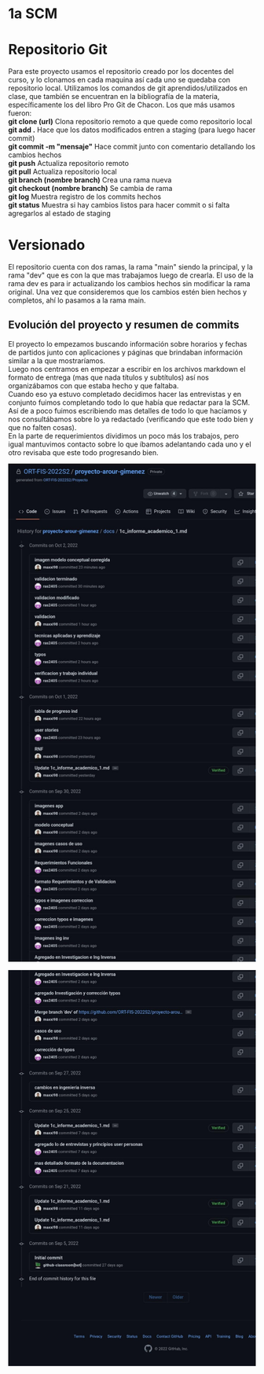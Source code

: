 # 1a SCM

# Repositorio Git 
Para este proyecto usamos el repositorio creado por los docentes del curso, y lo clonamos en cada maquina así cada uno se quedaba con repositorio local.
Utilizamos los comandos de git aprendidos/utilizados en clase, que también se encuentran en la bibliografía de la materia, específicamente los del libro Pro Git de Chacon.
Los que más usamos fueron:  
**git clone (url)** Clona repositorio remoto a que quede como repositorio local  
**git add .**  Hace que los datos modificados entren a staging (para luego hacer commit)  
**git commit -m "mensaje"** Hace commit junto con comentario detallando los cambios hechos  
**git push** Actualiza repositorio remoto  
**git pull** Actualiza repositorio local   
**git branch (nombre branch)** Crea una rama nueva  
**git checkout (nombre branch)** Se cambia de rama  
**git log** Muestra registro de los commits hechos  
**git status** Muestra si hay cambios listos para hacer commit o si falta agregarlos al estado de staging  

# Versionado
El repositorio cuenta con dos ramas, la rama "main" siendo la principal, y la rama "dev" que es con la que mas trabajamos luego de crearla.
El uso de la rama dev es para ir actualizando los cambios hechos sin modificar la rama original. Una vez que consideremos que los cambios estén bien hechos y completos, ahí lo pasamos a la rama main.

## Evolución del proyecto y resumen de commits  
El proyecto lo empezamos buscando información sobre horarios y fechas de partidos junto con aplicaciones y páginas que brindaban información similar a la que mostraríamos.  
Luego nos centramos en empezar a escribir en los archivos markdown el formato de entrega (mas que nada títulos y subtítulos) así nos organizábamos con que estaba hecho y que faltaba.  
Cuando eso ya estuvo completado decidimos hacer las entrevistas y en conjunto fuimos completando todo lo que había que redactar para la SCM. Así de a poco fuimos escribiendo mas detalles de todo lo que hacíamos y nos consultábamos sobre lo ya redactado (verificando que este todo bien y que no falten cosas).  
En la parte de requerimientos dividimos un poco más los trabajos, pero igual mantuvimos contacto sobre lo que íbamos adelantando cada uno y el otro revisaba que este todo progresando bien.  

![22](https://github.com/ORT-FIS-2022S2/proyecto-arour-gimenez/blob/dev/docs/investigacion/22.jpg)  

![23](https://github.com/ORT-FIS-2022S2/proyecto-arour-gimenez/blob/dev/docs/investigacion/23.jpg)  